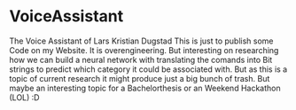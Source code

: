 # VoiceAssistant
The Voice Assistant of Lars Kristian Dugstad
This is just to publish some Code on my Website. It is overengineering. But interesting on researching how we can build a neural network with translating the comands into Bit strings to predict which category it could be associated with. But as this is a topic of current research it might produce just a big bunch of trash. But maybe an interesting topic for a Bachelorthesis or an Weekend Hackathon (LOL) :D
